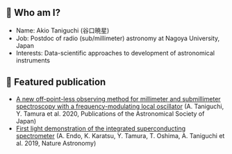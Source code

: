 ## :penguin: Who am I?

- Name: Akio Taniguchi (谷口暁星)
- Job: Postdoc of radio (sub/millimeter) astronomy at Nagoya University, Japan
- Interests: Data-scientific approaches to development of astronomical instruments

## :mag_right: Featured publication

- [A new off-point-less observing method for millimeter and submillimeter spectroscopy with a frequency-modulating local oscillator](https://doi.org/10.1093/pasj/psz121) (A. Taniguchi, Y. Tamura et al. 2020, Publications of the Astronomical Society of Japan)
- [First light demonstration of the integrated superconducting spectrometer](https://doi.org/10.1038/s41550-019-0850-8) (A. Endo, K. Karatsu, Y. Tamura, T. Oshima, A. Taniguchi et al. 2019, Nature Astronomy)
